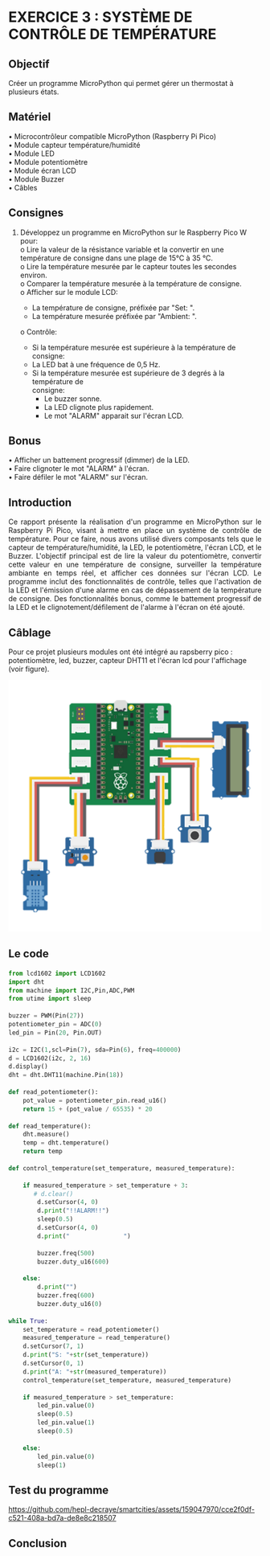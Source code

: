 # EXERCICE 3 : SYSTÈME DE CONTRÔLE DE TEMPÉRATURE 
## Objectif
Créer un programme MicroPython qui permet gérer un thermostat à plusieurs états.
## Matériel
• Microcontrôleur compatible MicroPython (Raspberry Pi Pico)\
• Module capteur température/humidité\
• Module LED\
• Module potentiomètre\
• Module écran LCD\
• Module Buzzer\
• Câbles
## Consignes
1. Développez un programme en MicroPython sur le Raspberry Pico W pour: \
  o Lire la valeur de la résistance variable et la convertir en une température de consigne
    dans une plage de 15°C à 35 °C.\
  o Lire la température mesurée par le capteur toutes les secondes environ.\
  o Comparer la température mesurée à la température de consigne.\
  o Afficher sur le module LCD: 
      - La température de consigne, préfixée par "Set: ". 
      - La température mesurée préfixée par "Ambient: ". 
      
      o Contrôle:
      - Si la température mesurée est supérieure à la température de consigne: 
      - La LED bat à une fréquence de 0,5 Hz.
      - Si la température mesurée est supérieure de 3 degrés à la température de \
        consigne: 
          - Le buzzer sonne.
          - La LED clignote plus rapidement.
          - Le mot "ALARM" apparait sur l'écran LCD.
## Bonus
• Afficher un battement progressif (dimmer) de la LED.\
• Faire clignoter le mot "ALARM" à l'écran.\
• Faire défiler le mot "ALARM" sur l'écran.
## Introduction
<p align = justify>
Ce rapport présente la réalisation d'un programme en MicroPython sur le Raspberry Pi Pico, visant à mettre en place un système de contrôle de température. Pour ce faire, nous avons utilisé divers composants tels que le capteur de température/humidité, la LED, le potentiomètre, l'écran LCD, et le Buzzer. L'objectif principal est de lire la valeur du potentiomètre, convertir cette valeur en une température de consigne, surveiller la température ambiante en temps réel, et afficher ces données sur l'écran LCD. Le programme inclut des fonctionnalités de contrôle, telles que l'activation de la LED et l'émission d'une alarme en cas de dépassement de la température de consigne. Des fonctionnalités bonus, comme le battement progressif de la LED et le clignotement/défilement de l'alarme à l'écran on été ajouté. 
</p>

## Câblage
Pour ce projet plusieurs modules ont été intégré au rapsberry pico : potentiomètre, led, buzzer, capteur DHT11 et l'écran lcd pour l'affichage (voir figure).
<p align = center>
<img src="https://github.com/hepl-decraye/smartcities/blob/main/images/Image5.png">
</p>

## Le code
```Python
from lcd1602 import LCD1602
import dht
from machine import I2C,Pin,ADC,PWM
from utime import sleep
 
buzzer = PWM(Pin(27))
potentiometer_pin = ADC(0) 
led_pin = Pin(20, Pin.OUT) 
 
i2c = I2C(1,scl=Pin(7), sda=Pin(6), freq=400000)
d = LCD1602(i2c, 2, 16)
d.display()
dht = dht.DHT11(machine.Pin(18))

def read_potentiometer():
    pot_value = potentiometer_pin.read_u16()
    return 15 + (pot_value / 65535) * 20 

def read_temperature():
    dht.measure()
    temp = dht.temperature()
    return temp

def control_temperature(set_temperature, measured_temperature):
        
    if measured_temperature > set_temperature + 3:
       # d.clear()
        d.setCursor(4, 0)
        d.print("!!ALARM!!")
        sleep(0.5)
        d.setCursor(4, 0)
        d.print("               ")

        buzzer.freq(500)
        buzzer.duty_u16(600)
                   
    else:
        d.print("")
        buzzer.freq(600)
        buzzer.duty_u16(0)

while True:
    set_temperature = read_potentiometer()
    measured_temperature = read_temperature()
    d.setCursor(7, 1)
    d.print("S: "+str(set_temperature))
    d.setCursor(0, 1)
    d.print("A: "+str(measured_temperature))
    control_temperature(set_temperature, measured_temperature)
    
    if measured_temperature > set_temperature:
        led_pin.value(0)
        sleep(0.5)
        led_pin.value(1)
        sleep(0.5)
        
    else:
        led_pin.value(0)
        sleep(1)
```

## Test du programme


https://github.com/hepl-decraye/smartcities/assets/159047970/cce2f0df-c521-408a-bd7a-de8e8c218507


## Conclusion


